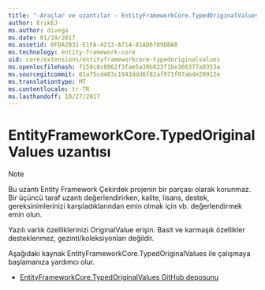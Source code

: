 ```yaml
---
title: "-Araçlar ve uzantılar - EntityFrameworkCore.TypedOriginalValues EF çekirdek"
author: ErikEJ
ms.author: divega
ms.date: 01/19/2017
ms.assetid: 6FDA2B31-E1FA-4213-A714-81AD6789DBA0
ms.technology: entity-framework-core
uid: core/extensions/entityframeworkcore-typedoriginalvalues
ms.openlocfilehash: f150c8c0862f3fae5a30b823f1be366377a0353a
ms.sourcegitcommit: 01a75cd483c1943ddd6f82af971f07abde20912e
ms.translationtype: MT
ms.contentlocale: tr-TR
ms.lasthandoff: 10/27/2017
---
```

# <a name="entityframeworkcoretypedoriginalvalues-extension"></a>EntityFrameworkCore.TypedOriginalValues uzantısı

> [!NOTE]  
> Bu uzantı Entity Framework Çekirdek projenin bir parçası olarak korunmaz. Bir üçüncü taraf uzantı değerlendirirken, kalite, lisans, destek, gereksinimlerinizi karşıladıklarından emin olmak için vb. değerlendirmek emin olun.

Yazılı varlık özelliklerinizi OriginalValue erişin. Basit ve karmaşık özellikler desteklenmez, gezinti/koleksiyonları değildir.

Aşağıdaki kaynak EntityFrameworkCore.TypedOriginalValues ile çalışmaya başlamanıza yardımcı olur.
* [EntityFrameworkCore.TypedOriginalValues GitHub deposunu](https://github.com/NickStrupat/EntityFramework.TypedOriginalValues/)
